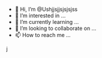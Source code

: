 - 👋 Hi, I’m @Ushjjsjjsjsjsjss
- 👀 I’m interested in ...
- 🌱 I’m currently learning ...
- 💞️ I’m looking to collaborate on ...
- 📫 How to reach me ...

<!---
Ushjjsjjsjsjsjss/Ushjjsjjsjsjsjss is a ✨ special ✨ repository because its `README.md` (this file) appears on your GitHub profile.
You can click the Preview link to take a look at your changes.
--->j
